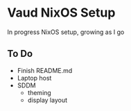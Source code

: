 # Vaud NixOS Setup

In progress NixOS setup, growing as I go

## To Do

- Finish README.md
- Laptop host
- SDDM
    - theming
    - display layout